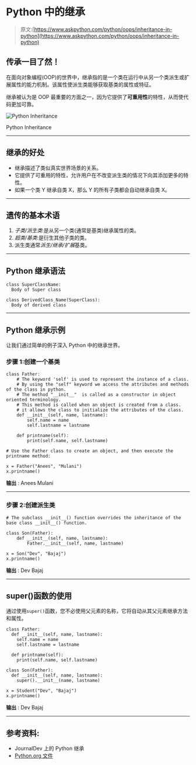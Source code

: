 # Python 中的继承

> 原文:[https://www.askpython.com/python/oops/inheritance-in-python](https://www.askpython.com/python/oops/inheritance-in-python)

## 传承一目了然！

在面向对象编程(OOP)的世界中，继承指的是一个类在运行中从另一个类派生或扩展属性的能力机制。该属性使派生类能够获取基类的属性或特征。

继承被认为是 OOP 最重要的方面之一，因为它提供了**可重用性**的特性，从而使代码更加可靠。

![Python Inheritance](../Images/db669cfa86de71f215e653cb111508f6.png)

Python Inheritance

* * *

## 继承的好处

*   继承描述了类似真实世界场景的关系。
*   它提供了可重用的特性，允许用户在不改变派生类的情况下向其添加更多的特性。
*   如果一个类 Y 继承自类 X，那么 Y 的所有子类都会自动继承自类 X。

* * *

## 遗传的基本术语

1.  *子类/派生类*:是从另一个类(通常是基类)继承属性的类。
2.  *超类/基类*:是衍生其他子类的类。
3.  派生类通常*派生/继承/扩展*基类。

* * *

## Python 继承语法

```
class SuperClassName:
  Body of Super class

class DerivedClass_Name(SuperClass):
  Body of derived class

```

* * *

## Python 继承示例

让我们通过简单的例子深入 Python 中的继承世界。

### 步骤 1:创建一个基类

```
class Father:
    # The keyword 'self' is used to represent the instance of a class.
    # By using the "self" keyword we access the attributes and methods of the class in python.
    # The method "__init__"  is called as a constructor in object oriented terminology.
    # This method is called when an object is created from a class.
    # it allows the class to initialize the attributes of the class.
    def __init__(self, name, lastname):
        self.name = name
        self.lastname = lastname

    def printname(self):
        print(self.name, self.lastname)

# Use the Father class to create an object, and then execute the printname method:

x = Father("Anees", "Mulani")
x.printname()

```

**输出** : Anees Mulani

* * *

### 步骤 2:创建派生类

```
# The subclass __init__() function overrides the inheritance of the base class __init__() function.

class Son(Father):
    def __init__(self, name, lastname):
        Father.__init__(self, name, lastname)

x = Son("Dev", "Bajaj")
x.printname()

```

**输出** : Dev Bajaj

* * *

## super()函数的使用

通过使用`super()`函数，您不必使用父元素的名称，它将自动从其父元素继承方法和属性。

```
class Father:
  def __init__(self, name, lastname):
    self.name = name
    self.lastname = lastname

  def printname(self):
    print(self.name, self.lastname)

class Son(Father):
  def __init__(self, name, lastname):
    super().__init__(name, lastname)

x = Student("Dev", "Bajaj")
x.printname()

```

**输出** : Dev Bajaj

* * *

## 参考资料:

*   JournalDev 上的 Python 继承
*   [Python.org 文件](https://docs.python.org/3/tutorial/classes.html#inheritance)